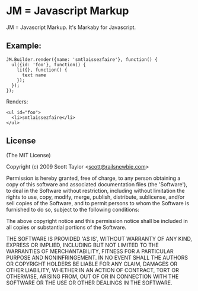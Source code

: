 
# JM = Javascript Markup

JM = Javascript Markup.  It's Markaby for Javascript.

## Example:

    JM.Builder.render({name: 'smtlaissezfaire'}, function() {
      ul({id: 'foo'}, function() {
        li({}, function() {
          text name
        });
      });
    });

Renders:

    <ul id="foo">
      <li>smtlaissezfaire</li>
    </ul>


## License

(The MIT License)

Copyright (c) 2009 Scott Taylor &lt;scott@railsnewbie.com&gt;

Permission is hereby granted, free of charge, to any person obtaining
a copy of this software and associated documentation files (the
'Software'), to deal in the Software without restriction, including
without limitation the rights to use, copy, modify, merge, publish,
distribute, sublicense, and/or sell copies of the Software, and to
permit persons to whom the Software is furnished to do so, subject to
the following conditions:

The above copyright notice and this permission notice shall be
included in all copies or substantial portions of the Software.

THE SOFTWARE IS PROVIDED 'AS IS', WITHOUT WARRANTY OF ANY KIND,
EXPRESS OR IMPLIED, INCLUDING BUT NOT LIMITED TO THE WARRANTIES OF
MERCHANTABILITY, FITNESS FOR A PARTICULAR PURPOSE AND NONINFRINGEMENT.
IN NO EVENT SHALL THE AUTHORS OR COPYRIGHT HOLDERS BE LIABLE FOR ANY
CLAIM, DAMAGES OR OTHER LIABILITY, WHETHER IN AN ACTION OF CONTRACT,
TORT OR OTHERWISE, ARISING FROM, OUT OF OR IN CONNECTION WITH THE
SOFTWARE OR THE USE OR OTHER DEALINGS IN THE SOFTWARE.